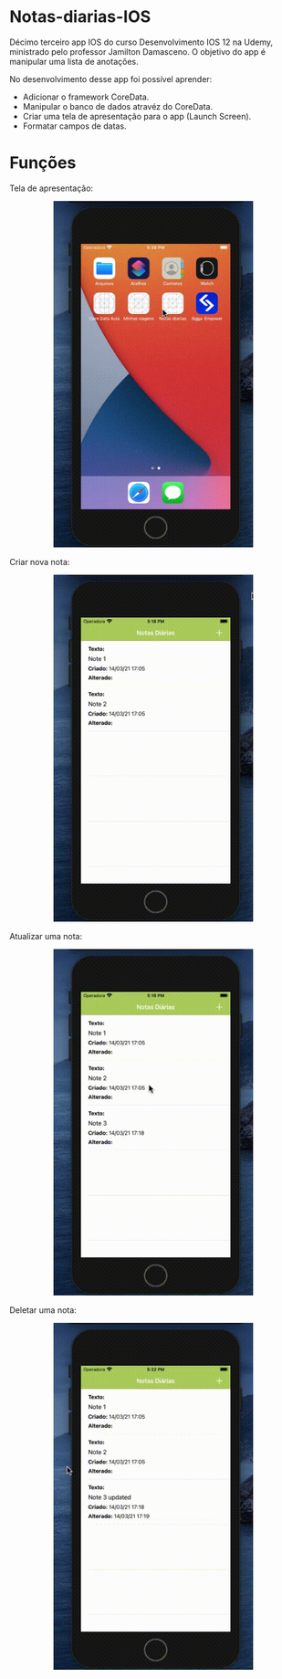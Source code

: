 # Notas-diarias-IOS
Décimo terceiro app IOS do curso Desenvolvimento IOS 12 na Udemy, ministrado pelo professor Jamilton Damasceno. O objetivo do app é manipular uma lista de anotações.

No desenvolvimento desse app foi possível aprender:
- Adicionar o framework CoreData.
- Manipular o banco de dados atravéz do CoreData.
- Criar uma tela de apresentação para o app (Launch Screen).
- Formatar campos de datas. 

<h1>Funções</h1>

Tela de apresentação:
<p align="center">
  <img src="https://github.com/Gilbert097/Notas-diarias-IOS/blob/master/SplashScreenNew.gif?raw=true" width="350">
</p>

Criar nova nota:
<p align="center">
  <img src="https://github.com/Gilbert097/Notas-diarias-IOS/blob/master/Create-Note.gif?raw=true" width="350">
</p>

Atualizar uma nota:
<p align="center">
  <img src="https://github.com/Gilbert097/Notas-diarias-IOS/blob/master/Update-Note.gif?raw=true" width="350">
</p>

Deletar uma nota:
<p align="center">
  <img src="https://github.com/Gilbert097/Notas-diarias-IOS/blob/master/Delete-Note.gif?raw=true" width="350">
</p>

